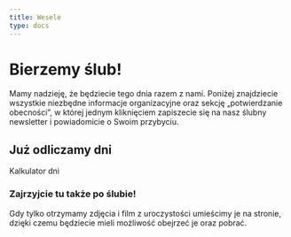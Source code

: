 ```yaml
---
title: Wesele
type: docs
---
```


# Bierzemy ślub!

Mamy nadzieję, że będziecie tego dnia razem z nami. Poniżej znajdziecie wszystkie niezbędne informacje organizacyjne oraz sekcję „potwierdzanie obecności”, w której jednym kliknięciem zapiszecie się na nasz ślubny newsletter i powiadomicie o Swoim przybyciu.

## Już odliczamy dni

Kalkulator dni

### Zajrzyjcie tu także po ślubie!

Gdy tylko otrzymamy zdjęcia i film z uroczystości umieścimy je na stronie, dzięki czemu będziecie mieli możliwość obejrzeć je oraz pobrać.
